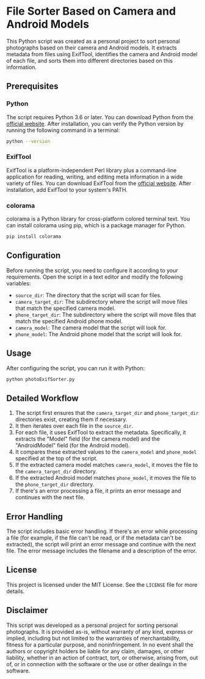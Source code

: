 # File Sorter Based on Camera and Android Models

This Python script was created as a personal project to sort personal photographs based on their camera and Android models. It extracts metadata from files using ExifTool, identifies the camera and Android model of each file, and sorts them into different directories based on this information.


## Prerequisites

### Python

The script requires Python 3.6 or later. You can download Python from the [official website](https://www.python.org/downloads/). After installation, you can verify the Python version by running the following command in a terminal:

```bash
python --version
```

### ExifTool

ExifTool is a platform-independent Perl library plus a command-line application for reading, writing, and editing meta information in a wide variety of files. You can download ExifTool from the [official website](https://exiftool.org/). After installation, add ExifTool to your system's PATH.

### colorama

colorama is a Python library for cross-platform colored terminal text. You can install colorama using pip, which is a package manager for Python.

```bash
pip install colorama
```

## Configuration

Before running the script, you need to configure it according to your requirements. Open the script in a text editor and modify the following variables:

- `source_dir`: The directory that the script will scan for files.
- `camera_target_dir`: The subdirectory where the script will move files that match the specified camera model.
- `phone_target_dir`: The subdirectory where the script will move files that match the specified Android phone model.
- `camera_model`: The camera model that the script will look for.
- `phone_model`: The Android phone model that the script will look for.

## Usage

After configuring the script, you can run it with Python:

```bash
python photoExifSorter.py
```

## Detailed Workflow

1. The script first ensures that the `camera_target_dir` and `phone_target_dir` directories exist, creating them if necessary.
2. It then iterates over each file in the `source_dir`.
3. For each file, it uses ExifTool to extract the metadata. Specifically, it extracts the "Model" field (for the camera model) and the "AndroidModel" field (for the Android model).
4. It compares these extracted values to the `camera_model` and `phone_model` specified at the top of the script.
5. If the extracted camera model matches `camera_model`, it moves the file to the `camera_target_dir` directory.
6. If the extracted Android model matches `phone_model`, it moves the file to the `phone_target_dir` directory.
7. If there's an error processing a file, it prints an error message and continues with the next file.


## Error Handling

The script includes basic error handling. If there's an error while processing a file (for example, if the file can't be read, or if the metadata can't be extracted), the script will print an error message and continue with the next file. The error message includes the filename and a description of the error.

## License

This project is licensed under the MIT License. See the `LICENSE` file for more details.

## Disclaimer

This script was developed as a personal project for sorting personal photographs. It is provided as-is, without warranty of any kind, express or implied, including but not limited to the warranties of merchantability, fitness for a particular purpose, and noninfringement. In no event shall the authors or copyright holders be liable for any claim, damages, or other liability, whether in an action of contract, tort, or otherwise, arising from, out of, or in connection with the software or the use or other dealings in the software.